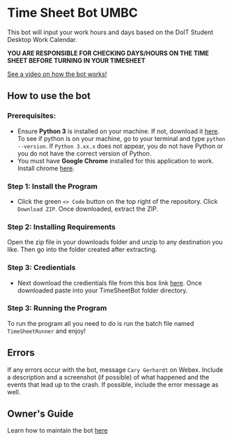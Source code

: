 
# Time Sheet Bot UMBC

This bot will input your work hours and days based on the DoIT Student Desktop Work Calendar.   

**YOU ARE RESPONSIBLE FOR CHECKING DAYS/HOURS ON THE TIME SHEET BEFORE TURNING IN YOUR TIMESHEET**  

[See a video on how the bot works!](https://www.youtube.com/watch?v=OBOn-c57OLM)

## How to use the bot
### Prerequisites:
* Ensure **Python 3** is installed on your machine. If not, download it [here](https://www.python.org/downloads/). To see if python is on your machine, go to your terminal and type ``python --version``. If ``Python 3.xx.x`` does not appear, you do not have Python or you do not have the correct version of Python.
* You must have **Google Chrome** installed for this application to work. Install chrome [here](https://www.google.com/chrome/).

### Step 1: Install the Program
* Click the green ``<> Code`` button on the top right of the repository. Click ``Download ZIP``. Once downloaded, extract the ZIP. 

### Step 2: Installing Requirements
Open the zip file in your downloads folder and unzip to any destination you like. Then go into the folder created after extracting.

### Step 3: Credientials
* Next download the credientials file from this box link [here](https://umbc.box.com/s/wdtb2fml0gpbcooydhkh0pzlc4odbn4n). Once downloaded paste into your TimeSheetBot folder directory.

### Step 3: Running the Program
To run the program all you need to do is run the batch file named ``TimeSheetRunner`` and enjoy!
## Errors
If any errors occur with the bot, message ``Cary Gerhardt`` on Webex. Include a description and a screenshot (if possible) of what happened and the events that lead up to the crash. If possible, include the error message as well. 

## Owner's Guide
Learn how to maintain the bot [here](https://docs.google.com/document/d/149sX6eMVgpynhd_m3gGFE3ysSs7btKHZtgD0V1w3xsM/edit?usp=sharing)